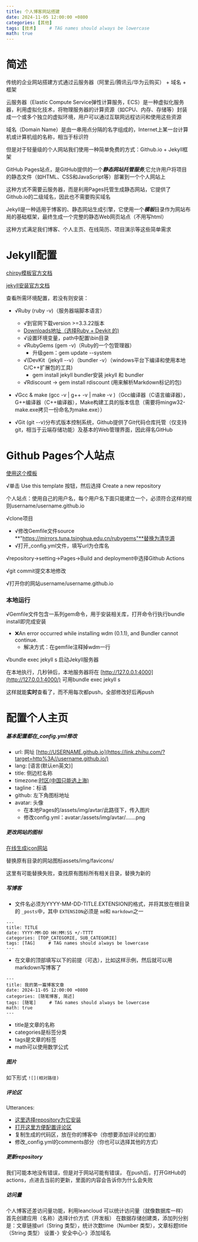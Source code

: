 ```yaml
---
title: 个人博客网站搭建
date: 2024-11-05 12:00:00 +0800
categories: [其他]
tags: [技术]     # TAG names should always be lowercase
math: true
---
```


# 简述

传统的企业网站搭建方式通过云服务器（阿里云/腾讯云/华为云购买） + 域名 + 框架

云服务器（Elastic Compute Service弹性计算服务，ECS）是一种虚拟化服务器，利用虚拟化技术，将物理服务器的计算资源（如CPU、内存、存储等）封装成一个或多个独立的虚拟环境，用户可以通过互联网远程访问和使用这些资源

域名（Domain Name）是由一串用点分隔的名字组成的，Internet上某一台计算机或计算机组的名称，相当于标识符

但是对于轻量级的个人网站我们使用一种简单免费的方式：Github.io + Jekyll框架

GitHub Pages站点，是GitHub提供的一个***静态网站托管服务***,它允许用户将项目的静态文件（如HTML、CSS和JavaScript等）部署到一个个人网站上

这种方式不需要云服务器，而是利用Pages托管生成静态网站，它提供了Github.io的二级域名，因此也不需要购买域名

Jekyll是一种适用于博客的、静态网站生成引擎，它使用一个***模板***目录作为网站布局的基础框架，最终生成一个完整的静态Web网页站点（不用写html）

这种方式满足我们博客、个人主页、在线简历、项目演示等这些简单需求

# Jekyll配置

[chirpy模板官方文档](https://chirpy.cotes.page/)

[jekyll安装官方文档](https://jekyllrb.com/docs/)

查看所需环境配置，若没有则安装：

* √Ruby (ruby -v)（服务器端脚本语言）

  * √到官网下载version >=3.3.22版本
  * [Downloads地址（选择Ruby + Devkit 的)](https://rubyinstaller.org/downloads/)
  * √设置环境变量，path中配置\bin目录
  * √RubyGems (gem -v)（Ruby的一个包管理器）
    * 升级gem：gem update --system
  * √(DevKit（jekyll --v）（bundler -v）（windows平台下编译和使用本地C/C++扩展包的工具)
    * gem install jekyll bundler安装 jekyll 和 bundler
  * √Rdiscount  -> gem install rdiscount   (用来解析Markdown标记的包)
* √Gcc & make (gcc -v | g++ -v | make -v )（Gcc编译器（C语言编译器），G++编译器（C++编译器），Make构建工具的版本信息（需要将mingw32-make.exe拷贝一份命名为make.exe））
* √Git (git --v)分布式版本控制系统，Github提供了Git代码仓库托管（仅支持git，相当于云端存储功能）及基本的Web管理界面，因此得名GitHub

# Github Pages个人站点

[使用这个模板](https://chirpy.cotes.page/posts/getting-started/)

√单击 Use this template 按钮，然后选择 Create a new repository

个人站点：使用自己的用户名，每个用户名下面只能建立一个，必须符合这样的规则username/username.github.io

√clone项目

* √修改Gemfile文件source **"https://mirrors.tuna.tsinghua.edu.cn/rubygems"**替换为清华源
* √打开_config.yml文件，填写url为仓库名

√repository->setting->Pages->Build and deployment中选择Github Actions

√git commit提交本地修改

√打开你的网站username/username.github.io

### 本地运行

√Gemfile文件包含一系列gem命令，用于安装相关库，打开命令行执行bundle install即完成安装

* ❌An error occurred while installing wdm (0.1.1), and Bundler cannot continue.
  * 解决方式：在gemfile注释掉wdm一行

√bundle exec jekyll s  启动Jekyll服务器

在本地执行，几秒钟后，本地服务器将在 [http://127.0.0.1:4000](http://127.0.0.1:4000/) 可用bundle exec jekyll s

这样就能**实时**查看了，而不用每次都push，全部修改好后再push

# 配置个人主页

##### 基本配置都在_config.yml修改

* url: 网址 [http://USERNAME.github.io](https://link.zhihu.com/?target=http%3A//username.github.io/)
* lang: [语言(默认en英文)]
* title: 侧边栏名称
* timezone:[时区(中国只能选上海)](https://zones.arilyn.cc/)
* tagline：标语
* github: 左下角图标地址
* avatar: 头像
  * 在本地Pages的/assets/img/avtar/此路径下，传入图片
  * 修改config.yml：avatar:/assets/img/avtar/…….png

##### 更改网站的图标

[在线生成icon网站](https://realfavicongenerator.net/)

替换原有目录的网站图标assets/img/favicons/

这里有可能替换失败，查找原有图标所有相关目录，替换为新的

##### 写博客

* 文件名必须为YYYY-MM-DD-TITLE.EXTENSION的格式，并将其放在根目录的 `_posts`中，其中 `EXTENSION`必须是 `md`和 `markdown`之一

```
---
title: TITLE
date: YYYY-MM-DD HH:MM:SS +/-TTTT
categories: [TOP_CATEGORIE, SUB_CATEGORIE]
tags: [TAG]     # TAG names should always be lowercase
---
```

* 在文章的顶部填写以下的前提（可选），比如这样示例，然后就可以用markdown写博客了

```
---
title: 我的第一篇博客文章 
date: 2024-11-05 12:00:00 +0800
categories: [随笔博客, 简述]
tags: [随笔]     # TAG names should always be lowercase
math: true
---
```

* title是文章的名称
* categories是标签分类
* tags是文章的标签
* math可以使用数学公式
##### 图片
如下形式
`![](相对路径)`
##### 评论区

Utterances:
* [这里选择repository为它安装](https://github.com/apps/utterances)
* [打开这里方便配置评论区](https://utteranc.es/)
* 复制生成的代码区，放在你的博客中（你想要添加评论的位置）
* 修改_config.yml的comments部分（你也可以选择其他的方式）
##### 更新repository
我们可能本地没有错误，但是对于网站可能有错误，
在push后，打开GitHub的actions，点进去当前的更新，里面的内容会告诉你为什么会失败
##### 访问量
个人博客还差访问量功能，利用leancloud 可以统计访问量（就像数据库一样）
首先创建应用（名称）选择计价方式（开发板）
在数据存储创建类，添加列分别是：文章链接url（String 类型），统计次数time（Number 类型），文章标题title（String 类型）
设置-》安全中心-》添加域名